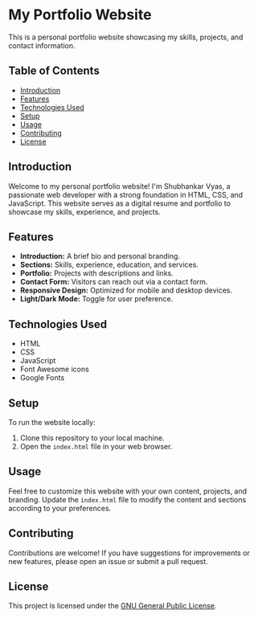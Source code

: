 # My Portfolio Website

This is a personal portfolio website showcasing my skills, projects, and contact information.

## Table of Contents
- [Introduction](#introduction)
- [Features](#features)
- [Technologies Used](#technologies-used)
- [Setup](#setup)
- [Usage](#usage)
- [Contributing](#contributing)
- [License](#license)

## Introduction
Welcome to my personal portfolio website! I'm Shubhankar Vyas, a passionate web developer with a strong foundation in HTML, CSS, and JavaScript. This website serves as a digital resume and portfolio to showcase my skills, experience, and projects.

## Features
- **Introduction:** A brief bio and personal branding.
- **Sections:** Skills, experience, education, and services.
- **Portfolio:** Projects with descriptions and links.
- **Contact Form:** Visitors can reach out via a contact form.
- **Responsive Design:** Optimized for mobile and desktop devices.
- **Light/Dark Mode:** Toggle for user preference.

## Technologies Used
- HTML
- CSS
- JavaScript
- Font Awesome icons
- Google Fonts

## Setup
To run the website locally:
1. Clone this repository to your local machine.
2. Open the `index.html` file in your web browser.

## Usage
Feel free to customize this website with your own content, projects, and branding. Update the `index.html` file to modify the content and sections according to your preferences.

## Contributing
Contributions are welcome! If you have suggestions for improvements or new features, please open an issue or submit a pull request.

## License
This project is licensed under the [GNU General Public License](LICENSE).
